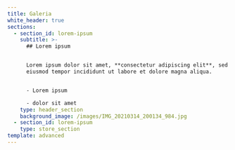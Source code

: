 ```yaml
---
title: Galeria
white_header: true
sections:
  - section_id: lorem-ipsum
    subtitle: >-
      ## Lorem ipsum


      Lorem ipsum dolor sit amet, **consectetur adipiscing elit**, sed do
      eiusmod tempor incididunt ut labore et dolore magna aliqua.


      - Lorem ipsum

      - dolor sit amet
    type: header_section
    background_image: /images/IMG_20210314_200134_984.jpg
  - section_id: lorem-ipsum
    type: store_section
template: advanced
---
```

